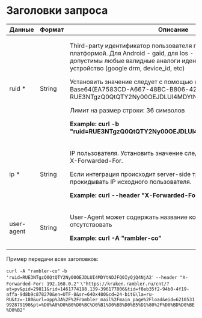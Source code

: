 # Заголовки запроса

| Данные     | Формат | Описание                                                                                                                                                                                                                                                                                                                                                                                                                                                                                                                                  |
| ---------- | ------ | ----------------------------------------------------------------------------------------------------------------------------------------------------------------------------------------------------------------------------------------------------------------------------------------------------------------------------------------------------------------------------------------------------------------------------------------------------------------------------------------------------------------------------------------- |
| ruid \*    | String | <p>Third-party идентификатор пользователя предоставляемый платформой. Для Android - gaid, для Ios - idfa, для прочих устройств допустимы любые валидные аналоги идентифицирующие устройство (google drm, device_id, etc)</p><p>Установить значение следует c помощью куки ruid, в формате  Base64(EA7583CD-A667-48BC-B806-42ECB2B48606) = RUE3NTgzQ0QtQTY2Ny00OEJDLUI4MDYtNDJFQ0IyQjQ4NjA2</p><p>Лимит на размер строки: 36 символов</p><p><strong>Example: curl -b "ruid=RUE3NTgzQ0QtQTY2Ny00OEJDLUI4MDYtNDJFQ0IyQjQ4NjA2"</strong> </p> |
| ip \*      | String | <p>IP пользователя. Установить значение следует в заголовке используя X-Forwarded-For.</p><p>Если интеграция происходит server-side требуется в это поле прокидывать IP исходного пользователя.</p><p><strong>Example: curl --header "X-Forwarded-For: 192.168.0.2"</strong> </p>                                                                                                                                                                                                                                                         |
| user-agent | String | <p>User-Agent может содержать название контрагента, или отсутствовать </p><p><strong>Example: curl -A "rambler-co"</strong> </p>                                                                                                                                                                                                                                                                                                                                                                                                          |

Пример передачи всех заголовков:

`curl -A "rambler-co"` `-b 'ruid=RUE3NTgzQ0QtQTY2Ny00OEJDLUI4MDYtNDJFQ0IyQjQ4NjA2'` `--header "X-Forwarded-For: 192.168.0.2"` `\"https://kraken.rambler.ru/cnt/?et=pv&pid=29811&rid=1461774198.139-396177806&tid=f8eb35f2-94b0-4f19-affa-9d8b9c878270&en=UTF-8&sr=640x480&cd=24-bit&\la=ru-RU&tz=-180&url=app%3A%2F%2Frambler_mail%2Fmain_page%2Fload&eid=6210531992879190&pt=%D0%A0%D0%B0%D0%BC%D0%B1%D0%BB%D0%B5%D1%80%2F%D0%BD%D0%BE%D0%B2"`
